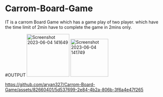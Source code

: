 # Carrom-Board-Game
IT is a carrom Board Game which has a game play of two player.
which have the time limit of 2min have to complete the game in 2mins only.

#OUTPUT
<img width="140" alt="Screenshot 2023-06-04 141649" src="https://github.com/aryan327/Carrom-Board-Game/assets/82660401/2c703931-9674-4827-b19e-cceba7b81dc4">
<img width="124" alt="Screenshot 2023-06-04 141749" src="https://github.com/aryan327/Carrom-Board-Game/assets/82660401/db6200f2-ced3-47b8-9fc8-8a87c670c4c7">



https://github.com/aryan327/Carrom-Board-Game/assets/82660401/5d537699-2e84-4b2a-806b-3f6a4e47f265



